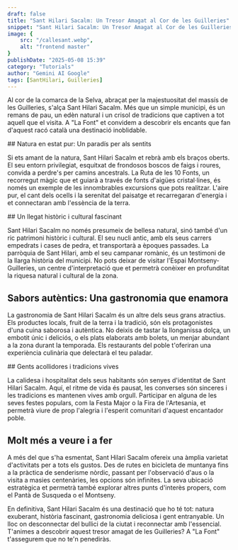 ```yaml
---
draft: false
title: "Sant Hilari Sacalm: Un Tresor Amagat al Cor de les Guilleries"
snippet: "Sant Hilari Sacalm: Un Tresor Amagat al Cor de les Guilleries"
image: {
    src: "/callesant.webp",
    alt: "frontend master"
}
publishDate: "2025-05-08 15:39"
category: "Tutorials"
author: "Gemini AI Google"
tags: [SantHilari, Guilleries]
---
```


Al cor de la comarca de la Selva, abraçat per la majestuositat del massís de les Guilleries, s'alça Sant Hilari Sacalm. Més que un simple municipi, és un remans de pau, un edèn natural i un crisol de tradicions que captiven a tot aquell que el visita. A "La Font" et convidem a descobrir els encants que fan d'aquest racó català una destinació inoblidable.

## Natura en estat pur: Un paradís per als sentits

Si ets amant de la natura, Sant Hilari Sacalm et rebrà amb els braços oberts. El seu entorn privilegiat, esquitxat de frondosos boscos de faigs i roures, convida a perdre's per camins ancestrals. La Ruta de les 10 Fonts, un recorregut màgic que et guiarà a través de fonts d'aigües cristal·lines, és només un exemple de les innombrables excursions que pots realitzar. L'aire pur, el cant dels ocells i la serenitat del paisatge et recarregaran d'energia i et connectaran amb l'essència de la terra.

## Un llegat històric i cultural fascinant

Sant Hilari Sacalm no només presumeix de bellesa natural, sinó també d'un ric patrimoni històric i cultural. El seu nucli antic, amb els seus carrers empedrats i cases de pedra, et transportarà a èpoques passades. La parròquia de Sant Hilari, amb el seu campanar romànic, és un testimoni de la llarga història del municipi. No pots deixar de visitar l'Espai Montseny-Guilleries, un centre d'interpretació que et permetrà conèixer en profunditat la riquesa natural i cultural de la zona.

## Sabors autèntics: Una gastronomia que enamora

La gastronomia de Sant Hilari Sacalm és un altre dels seus grans atractius. Els productes locals, fruit de la terra i la tradició, són els protagonistes d'una cuina saborosa i autèntica. No deixis de tastar la llonganissa dolça, un embotit únic i deliciós, o els plats elaborats amb bolets, un menjar abundant a la zona durant la temporada. Els restaurants del poble t'oferiran una experiència culinària que delectarà el teu paladar.

## Gents acollidores i tradicions vives

La calidesa i hospitalitat dels seus habitants són senyes d'identitat de Sant Hilari Sacalm. Aquí, el ritme de vida és pausat, les converses són sinceres i les tradicions es mantenen vives amb orgull. Participar en alguna de les seves festes populars, com la Festa Major o la Fira de l'Artesania, et permetrà viure de prop l'alegria i l'esperit comunitari d'aquest encantador poble.

## Molt més a veure i a fer

A més del que s'ha esmentat, Sant Hilari Sacalm ofereix una àmplia varietat d'activitats per a tots els gustos. Des de rutes en bicicleta de muntanya fins a la pràctica de senderisme nòrdic, passant per l'observació d'aus o la visita a masies centenàries, les opcions són infinites. La seva ubicació estratègica et permetrà també explorar altres punts d'interès propers, com el Pantà de Susqueda o el Montseny.

En definitiva, Sant Hilari Sacalm és una destinació que ho té tot: natura exuberant, història fascinant, gastronomia deliciosa i gent entranyable. Un lloc on desconnectar del bullici de la ciutat i reconnectar amb l'essencial. T'animes a descobrir aquest tresor amagat de les Guilleries? A "La Font" t'assegurem que no te'n penediràs.
